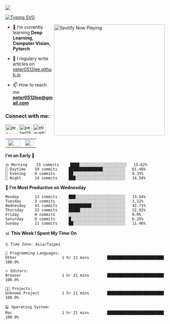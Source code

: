 ![](https://komarev.com/ghpvc/?username=peter0512lee&color=ff69b4)

[![Typing SVG](https://readme-typing-svg.herokuapp.com?color=F742BA&size=22&lines=Hi!+I'm+JYL)](https://git.io/typing-svg)

[<img src="https://spotify-now-playing.peter0512lee.vercel.app/api/spotify-playing" alt="Spotify Now Playing" width="350" align="right" />](https://open.spotify.com/user/21iyoswqgnkoe7peuesmqnhgy)

- 🌱 I’m currently learning **Deep Learning, Computer Vision, Pytorch**

- 📝 I regulary write articles on [peter0512lee.github.io](https://peter0512lee.github.io/)

- 📫 How to reach me **peter0512lee@gmail.com**

<h3 align="left">Connect with me:</h3>
<p align="left">
<a href="https://linkedin.com/in/jie-ying-li-b43a1416b" target="blank"><img align="center" src="https://cdn.jsdelivr.net/npm/simple-icons@3.0.1/icons/linkedin.svg" alt="jie-ying-li-b43a1416b" height="30" width="40" /></a>
<a href="https://fb.com/peter0512lee" target="blank"><img align="center" src="https://cdn.jsdelivr.net/npm/simple-icons@3.0.1/icons/facebook.svg" alt="peter0512lee" height="30" width="40" /></a>
<a href="https://instagram.com/etiquette_ying" target="blank"><img align="center" src="https://cdn.jsdelivr.net/npm/simple-icons@3.0.1/icons/instagram.svg" alt="etiquette_ying" height="30" width="40" /></a>
</p>

<table><tr><td valign="top" width="50%">

<img src="https://github-readme-stats.vercel.app/api?username=peter0512lee&hide_border=true&show_icons=true&locale=en" align="left" style="width: 100%" />

</td><td valign="top" width="40%">

<img src="https://github-readme-stats.vercel.app/api/top-langs?username=peter0512lee&hide_border=true&show_icons=true&locale=en&layout=compact&card_width=400" align="left" style="width: 100%" />

</td></tr></table>  

<!--START_SECTION:waka-->
**I'm an Early 🐤** 

```text
🌞 Morning    15 commits     ████░░░░░░░░░░░░░░░░░░░░░   15.62% 
🌆 Daytime    59 commits     ███████████████░░░░░░░░░░   61.46% 
🌃 Evening    8 commits      ██░░░░░░░░░░░░░░░░░░░░░░░   8.33% 
🌙 Night      14 commits     ███░░░░░░░░░░░░░░░░░░░░░░   14.58%

```
📅 **I'm Most Productive on Wednesday** 

```text
Monday       13 commits     ███░░░░░░░░░░░░░░░░░░░░░░   13.54% 
Tuesday      3 commits      ░░░░░░░░░░░░░░░░░░░░░░░░░   3.12% 
Wednesday    41 commits     ██████████░░░░░░░░░░░░░░░   42.71% 
Thursday     22 commits     █████░░░░░░░░░░░░░░░░░░░░   22.92% 
Friday       0 commits      ░░░░░░░░░░░░░░░░░░░░░░░░░   0.0% 
Saturday     6 commits      █░░░░░░░░░░░░░░░░░░░░░░░░   6.25% 
Sunday       11 commits     ██░░░░░░░░░░░░░░░░░░░░░░░   11.46%

```


📊 **This Week I Spent My Time On** 

```text
⌚︎ Time Zone: Asia/Taipei

💬 Programming Languages: 
Other                    1 hr 21 mins        █████████████████████████   100.0%

🔥 Editors: 
Browser                  1 hr 21 mins        █████████████████████████   100.0%

🐱‍💻 Projects: 
Unknown Project          1 hr 21 mins        █████████████████████████   100.0%

💻 Operating System: 
Mac                      1 hr 21 mins        █████████████████████████   100.0%

```


<!--END_SECTION:waka-->


<!--
**peter0512lee/peter0512lee** is a ✨ _special_ ✨ repository because its `README.md` (this file) appears on your GitHub profile.

